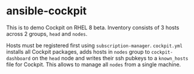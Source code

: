 # ansible-cockpit

This is to demo Cockpit on RHEL 8 beta. Inventory consists of 3 hosts across 2 groups, `head` and `nodes`.

Hosts must be registered first using `subscription-manager`. `cockpit.yml` installs all Cockpit packages, adds hosts in `nodes` group to `cockpit-dashboard` on the `head` node and writes their ssh pubkeys to a `known_hosts` file for Cockpit. This allows to manage all `nodes` from a single machine.
